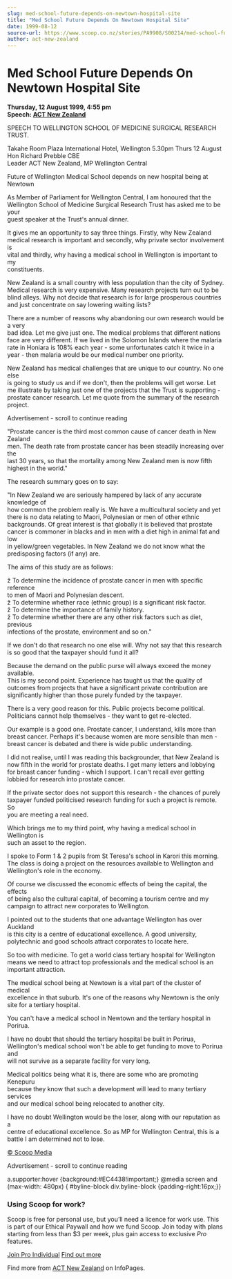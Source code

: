```yaml
---
slug: med-school-future-depends-on-newtown-hospital-site
title: "Med School Future Depends On Newtown Hospital Site"
date: 1999-08-12
source-url: https://www.scoop.co.nz/stories/PA9908/S00214/med-school-future-depends-on-newtown-hospital-site.htm
author: act-new-zealand
---
```

Med School Future Depends On Newtown Hospital Site
==================================================

**Thursday, 12 August 1999, 4:55 pm**  
**Speech: [ACT New Zealand](https://info.scoop.co.nz/ACT_New_Zealand)**

SPEECH TO WELLINGTON SCHOOL OF MEDICINE SURGICAL RESEARCH TRUST.

Takahe Room Plaza International Hotel, Wellington 5.30pm Thurs 12 August  
Hon Richard Prebble CBE  
Leader ACT New Zealand, MP Wellington Central

  
Future of Wellington Medical School depends on new hospital being at Newtown

As Member of Parliament for Wellington Central, I am honoured that the  
Wellington School of Medicine Surgical Research Trust has asked me to be your  
guest speaker at the Trust's annual dinner.

It gives me an opportunity to say three things. Firstly, why New Zealand  
medical research is important and secondly, why private sector involvement is  
vital and thirdly, why having a medical school in Wellington is important to my  
constituents.

New Zealand is a small country with less population than the city of Sydney.  
Medical research is very expensive. Many research projects turn out to be  
blind alleys. Why not decide that research is for large prosperous countries  
and just concentrate on say lowering waiting lists?

There are a number of reasons why abandoning our own research would be a very  
bad idea. Let me give just one. The medical problems that different nations  
face are very different. If we lived in the Solomon Islands where the malaria  
rate in Honiara is 108% each year - some unfortunates catch it twice in a  
year - then malaria would be our medical number one priority.

New Zealand has medical challenges that are unique to our country. No one else  
is going to study us and if we don't, then the problems will get worse. Let  
me illustrate by taking just one of the projects that the Trust is supporting -  
prostate cancer research. Let me quote from the summary of the research  
project.

Advertisement - scroll to continue reading





"Prostate cancer is the third most common cause of cancer death in New Zealand  
men. The death rate from prostate cancer has been steadily increasing over the  
last 30 years, so that the mortality among New Zealand men is now fifth  
highest in the world."

The research summary goes on to say:

"In New Zealand we are seriously hampered by lack of any accurate knowledge of  
how common the problem really is. We have a multicultural society and yet  
there is no data relating to Maori, Polynesian or men of other ethnic  
backgrounds. Of great interest is that globally it is believed that prostate  
cancer is commoner in blacks and in men with a diet high in animal fat and low  
in yellow/green vegetables. In New Zealand we do not know what the  
predisposing factors (if any) are.

The aims of this study are as follows:

ž To determine the incidence of prostate cancer in men with specific reference  
to men of Maori and Polynesian descent.  
ž To determine whether race (ethnic group) is a significant risk factor.  
ž To determine the importance of family history.  
ž To determine whether there are any other risk factors such as diet, previous  
infections of the prostate, environment and so on."

If we don't do that research no one else will. Why not say that this research  
is so good that the taxpayer should fund it all?

Because the demand on the public purse will always exceed the money available.  
This is my second point. Experience has taught us that the quality of  
outcomes from projects that have a significant private contribution are  
significantly higher than those purely funded by the taxpayer.

There is a very good reason for this. Public projects become political.  
Politicians cannot help themselves - they want to get re-elected.

Our example is a good one. Prostate cancer, I understand, kills more than  
breast cancer. Perhaps it's because women are more sensible than men -  
breast cancer is debated and there is wide public understanding.

I did not realise, until I was reading this backgrounder, that New Zealand is  
now fifth in the world for prostate deaths. I get many letters and lobbying  
for breast cancer funding - which I support. I can't recall ever getting  
lobbied for research into prostate cancer.

If the private sector does not support this research - the chances of purely  
taxpayer funded politicised research funding for such a project is remote. So  
you are meeting a real need.

Which brings me to my third point, why having a medical school in Wellington is  
such an asset to the region.

I spoke to Form 1 & 2 pupils from St Teresa's school in Karori this morning.  
The class is doing a project on the resources available to Wellington and  
Wellington's role in the economy.

Of course we discussed the economic effects of being the capital, the effects  
of being also the cultural capital, of becoming a tourism centre and my  
campaign to attract new corporates to Wellington.

I pointed out to the students that one advantage Wellington has over Auckland  
is this city is a centre of educational excellence. A good university,  
polytechnic and good schools attract corporates to locate here.

So too with medicine. To get a world class tertiary hospital for Wellington  
means we need to attract top professionals and the medical school is an  
important attraction.

The medical school being at Newtown is a vital part of the cluster of medical  
excellence in that suburb. It's one of the reasons why Newtown is the only  
site for a tertiary hospital.

You can't have a medical school in Newtown and the tertiary hospital in  
Porirua.

I have no doubt that should the tertiary hospital be built in Porirua,  
Wellington's medical school won't be able to get funding to move to Porirua and  
will not survive as a separate facility for very long.

Medical politics being what it is, there are some who are promoting Kenepuru  
because they know that such a development will lead to many tertiary services  
and our medical school being relocated to another city.

I have no doubt Wellington would be the loser, along with our reputation as a  
centre of educational excellence. So as MP for Wellington Central, this is a  
battle I am determined not to lose.  

[© Scoop Media](http://www.scoop.co.nz/about/terms.html)  

Advertisement - scroll to continue reading



a.supporter:hover {background:#EC4438!important;} @media screen and (max-width: 480px) { #byline-block div.byline-block {padding-right:16px;}}

### Using Scoop for work?

Scoop is free for personal use, but you’ll need a licence for work use. This is part of our Ethical Paywall and how we fund Scoop. Join today with plans starting from less than $3 per week, plus gain access to exclusive _Pro_ features.  
  
[Join Pro Individual](https://pro.scoop.co.nz/Individual/?from=ProIn24) [Find out more](https://pro.scoop.co.nz/using-scoop-for-work/?from=ProIn24)

Find more from [ACT New Zealand](https://info.scoop.co.nz/ACT_New_Zealand) on InfoPages.